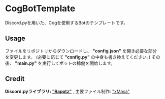 # CogBotTemplate
Discord.pyを用いた、Cogを使用するBotのテンプレートです。

## Usage
ファイルをリポジトリからダウンロードし、 **"config.json"** を開き必要な部分を変更します。
(必要に応じて **"config.py"** の中身も書き換えてください。)
その後、 **"main.py"** を実行してボットの稼働を開始します。

## Credit
**Discord.pyライブラリ: ["Rapptz"](https://github.com/Rapptz/discord.py)** ,
主要ファイル制作: ["xMasa"](https://github.com/xMasa-1022)

